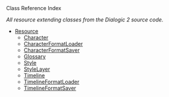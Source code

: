 
<div class="header-banner purple">
<div class="header-label purple">Class Reference Index</div>
</div>

*All resource extending classes from the Dialogic 2 source code.*

- [Resource]()
    - [Character](classes/class_dialogiccharacter.md)
    - [CharacterFormatLoader](classes/class_dialogiccharacterformatloader.md)
    - [CharacterFormatSaver](classes/class_dialogiccharacterformatsaver.md)
    - [Glossary](classes/class_dialogicglossary.md)
    - [Style](classes/class_dialogicstyle.md)
    - [StyleLayer](classes/class_dialogicstylelayer.md)
    - [Timeline](classes/class_dialogictimeline.md)
    - [TimelineFormatLoader](classes/class_dialogictimelineformatloader.md)
    - [TimelineFormatSaver](classes/class_dialogictimelineformatsaver.md)
